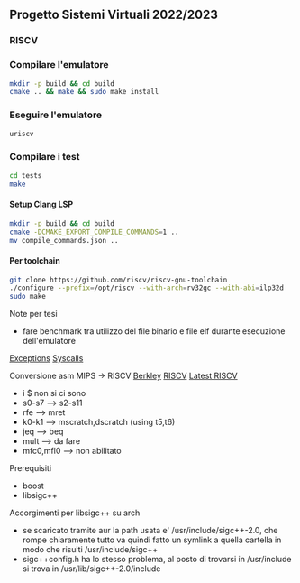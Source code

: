 ## Progetto Sistemi Virtuali 2022/2023
### RISCV

### Compilare l'emulatore
```bash
mkdir -p build && cd build
cmake .. && make && sudo make install 
```

### Eseguire l'emulatore
```bash
uriscv
```

### Compilare i test
```bash 
cd tests
make
```

#### Setup Clang LSP
```bash
mkdir -p build && cd build
cmake -DCMAKE_EXPORT_COMPILE_COMMANDS=1 ..
mv compile_commands.json ..
```

#### Per toolchain
```bash
git clone https://github.com/riscv/riscv-gnu-toolchain
./configure --prefix=/opt/riscv --with-arch=rv32gc --with-abi=ilp32d
sudo make
```

Note per tesi
- fare benchmark tra utilizzo del file binario e file elf durante esecuzione
dell'emulatore

[Exceptions](https://mullerlee.cyou/2020/07/09/riscv-exception-interrupt/)
[Syscalls](https://www.cs.cornell.edu/courses/cs3410/2019sp/schedule/slides/14-ecf-pre-bw.pdf)

Conversione asm MIPS -> RISCV 
[Berkley](https://www.ocf.berkeley.edu/~qmn/linux/riscv.html)
[RISCV](https://riscv.org/wp-content/uploads/2019/12/riscv-spec-20191213.pdf) [Latest RISCV](https://github.com/riscv/riscv-isa-manual/releases/download/Priv-v1.12/riscv-privileged-20211203.pdf)
- i $ non si ci sono
- s0-s7 --> s2-s11
- rfe --> mret
- k0-k1 --> mscratch,dscratch (using t5,t6)
- jeq --> beq
- mult --> da fare
- mfc0,mfl0 --> non abilitato

Prerequisiti
- boost
- libsigc++

Accorgimenti per libsigc++ su arch
- se scaricato tramite aur la path usata e' /usr/include/sigc++-2.0,
  che rompe chiaramente tutto
  va quindi fatto un symlink a quella cartella in modo che risulti
  /usr/include/sigc++
- sigc++config.h ha lo stesso problema, al posto di trovarsi in /usr/include
  si trova in /usr/lib/sigc++-2.0/include
